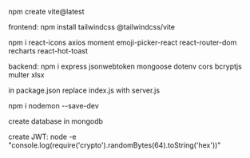npm create vite@latest

frontend:
npm install tailwindcss @tailwindcss/vite

npm i react-icons axios moment emoji-picker-react react-router-dom recharts react-hot-toast

backend:
npm i express jsonwebtoken mongoose dotenv cors bcryptjs multer xlsx

in package.json replace index.js with server.js

npm i nodemon --save-dev

create database in mongodb

create JWT: node -e "console.log(require('crypto').randomBytes(64).toString('hex'))"
